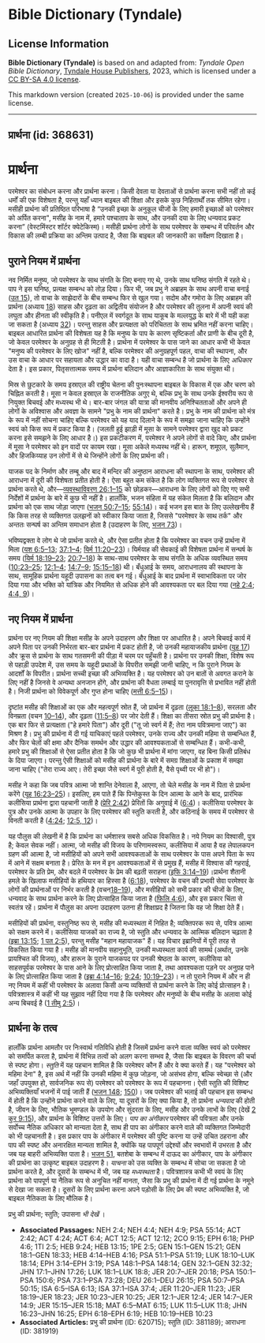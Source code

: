 # Bible Dictionary (Tyndale)

## License Information

**Bible Dictionary (Tyndale)** is based on and adapted from: _Tyndale Open Bible Dictionary_, [Tyndale House Publishers](https://tyndaleopenresources.com/), 2023, which is licensed under a [CC BY-SA 4.0 license](https://creativecommons.org/licenses/by-sa/4.0/legalcode.en).

This markdown version (created `2025-10-06`) is provided under the same license.



--------------------------------

## प्रार्थना (id: 368631)

प्रार्थना
=========

परमेश्वर का संबोधन करना और प्रार्थना करना। किसी देवता या देवताओं से प्रार्थना करना सभी नहीं तो कई धर्मों की एक विशेषता है, परन्तु यहाँ ध्यान बाइबल की शिक्षा और इसके कुछ निहितार्थों तक सीमित रहेगा। मसीही प्रार्थना की प्रतिष्ठित परिभाषा है “उनकी इच्छा के अनुकूल चीजों के लिए हमारी इच्छाओं को परमेश्वर को अर्पित करना", मसीह के नाम में, हमारे पश्चाताप के साथ, और उनकी दया के लिए धन्यवाद प्रकट करना” (वेस्टमिंस्टर शॉर्टर क्येटेकिस्म)। मसीही प्रार्थना लोगों के साथ परमेश्वर के सम्बन्ध में परिवर्तन और विकास की लम्बी प्रक्रिया का अन्तिम उत्पाद है, जैसा कि बाइबल की जानकारी का सर्वेक्षण दिखाता है।

पुराने नियम में प्रार्थना
-------------------------

नव निर्मित मनुष्य, जो परमेश्वर के साथ संगति के लिए बनाए गए थे, उनके साथ घनिष्ठ संगति में रहते थे। पाप ने इस घनिष्ठ, प्रत्यक्ष सम्बन्ध को तोड़ दिया। फिर भी, जब प्रभु ने अब्राहम के साथ अपनी वाचा बनाई ([उत 15](https://ref.ly/Gen15:1-Gen15:21)), तो वाचा के साझेदारों के बीच सम्बन्ध फिर से खुल गया। सदोम और गमोरा के लिए अब्राहम की प्रार्थना (अध्याय [18](https://ref.ly/Gen18:1-Gen18:33)) साहस और दृढ़ता का अद्वितीय संयोजन है और परमेश्वर की तुलना में अपनी स्वयं की लघुता और हीनता की स्वीकृति है। पनीएल में स्वर्गदूत के साथ याकूब के मल्लयुद्ध के बारे में भी यही कहा जा सकता है (अध्याय [32](https://ref.ly/Gen32:1-Gen32:32))। परन्तु साहस और प्रत्यक्षता को परिचितता के साथ भ्रमित नहीं करना चाहिए। बाइबल आधारित प्रार्थना की विशेषता यह है कि मनुष्य के पाप के कारण सृष्टिकर्ता और प्राणी के बीच दूरी है, जो केवल परमेश्वर के अनुग्रह से ही मिटती है। प्रार्थना में परमेश्वर के पास जाने का आधार कभी भी केवल "मनुष्य की परमेश्वर के लिए खोज" नहीं है, बल्कि परमेश्वर की अनुग्रहपूर्ण पहल, वाचा की स्थापना, और उस वाचा के आधार पर सहायता और उद्धार का वादा है। यही वाचा सम्बन्ध है जो प्रार्थना के लिए *अधिकार* देता है। इस प्रकार, पितृसत्तात्मक समय में प्रार्थना बलिदान और आज्ञाकारिता के साथ संयुक्त थी।

मिस्र से छुटकारे के समय इस्राएल की राष्ट्रीय चेतना की पुनःस्थापना बाइबल के विकास में एक और चरण को चिह्नित करती है। मूसा न केवल इस्राएल के राजनीतिक अगुए थे, बल्कि प्रभु के साथ उनके ईश्वरीय रूप से नियुक्त बिचवई और मध्यस्थ भी थे। बार\-बार जंगल की यात्रा की मानवीय अनिश्चितताओं और अपने ही लोगों के अविश्वास और अवज्ञा के सामने "प्रभु के नाम की प्रार्थना" करते है। प्रभु के नाम की प्रार्थना को मंत्र के रूप में नहीं सोचना चाहिए बल्कि परमेश्वर को यह याद दिलाने के रूप में समझा जाना चाहिए कि उन्होंने स्वयं को किस रूप में प्रकट किया है। (जलती हुई झाड़ी में मूसा के सामने परमेश्वर द्वारा खुद को प्रकट करना इसे समझने के लिए आधार है।) इस प्रकटीकरण में, परमेश्वर ने अपने लोगों से वादे किए, और प्रार्थना में मूसा ने परमेश्वर को इन वादों पर कायम रखा। मूसा अकेले मध्यस्थ नहीं थे। हारून, शमूएल, सुलैमान, और हिजकिय्याह उन लोगों में से थे जिन्होंने लोगों के लिए प्रार्थना की।

याजक पद के निर्माण और तम्बू और बाद में मन्दिर की अनुष्ठान आराधना की स्थापना के साथ, परमेश्वर की आराधना में दूरी की विशेषता प्रतीत होती है। ऐसा बहुत कम संकेत है कि लोग व्यक्तिगत रूप से परमेश्वर से प्रार्थना करते थे, और—[व्यवस्थाविवरण 26:1–15](https://ref.ly/Deut26:1-Deut26:15) को छोड़कर—आराधना के लिए लोगों को दिए गए सभी निर्देशों में प्रार्थना के बारे में कुछ भी नहीं है। हालाँकि, भजन संहिता में यह संकेत मिलता है कि बलिदान और प्रार्थना को एक साथ जोड़ा जाएगा ([भजन 50:7–15](https://ref.ly/Ps50:7-Ps50:15); [55:14](https://ref.ly/Ps55:14))। कई भजन इस बात के लिए उल्लेखनीय हैं कि किस तरह से व्यक्तिगत उलझनों को स्वीकार किया जाता है, जिससे "परमेश्वर के साथ तर्क" और अन्ततः सन्घर्ष का अन्तिम समाधान होता है (उदाहरण के लिए, [भजन 73](https://ref.ly/Ps73:1-Ps73:28))।

भविष्यद्वक्ता वे लोग थे जो प्रार्थना करते थे, और ऐसा प्रतीत होता है कि परमेश्वर का वचन उन्हें प्रार्थना में मिला ([यश 6:5–13](https://ref.ly/Isa6:5-Isa6:13); [37:1–4](https://ref.ly/Isa37:1-Isa37:4); [यिर्म 11:20–23](https://ref.ly/Jer11:20-Jer11:23))। यिर्मयाह की सेवकाई की विशेषता प्रार्थना में सन्घर्ष के समय ([यिर्म 18:19–23](https://ref.ly/Jer18:19-Jer18:23); [20:7–18](https://ref.ly/Jer20:7-Jer20:18)) के साथ\-साथ परमेश्वर के साथ संगति के अधिक व्यवस्थित समय ([10:23–25](https://ref.ly/Jer10:23-Jer10:25); [12:1–4](https://ref.ly/Jer12:1-Jer12:4); [14:7–9](https://ref.ly/Jer14:7-Jer14:9); [15:15–18](https://ref.ly/Jer15:15-Jer15:18)) थी। बँधुआई के समय, आराधनालय की स्थापना के साथ, सामूहिक प्रार्थना यहूदी उपासना का तत्व बन गई। बँधुआई के बाद प्रार्थना में स्वाभाविकता पर जोर दिया गया और भक्ति को यांत्रिक और नियमित से अधिक होने की आवश्यकता पर बल दिया गया ([नहे 2:4](https://ref.ly/Neh2:4); [4:4, 9](https://ref.ly/Neh4:4,Neh4:9))।

नए नियम में प्रार्थना
---------------------

प्रार्थना पर नए नियम की शिक्षा मसीह के अपने उदाहरण और शिक्षा पर आधारित है। अपने बिचवई कार्य में अपने पिता पर उनकी निर्भरता बार\-बार प्रार्थना में प्रकट होती है, जो उनकी महायाजकीय प्रार्थना ([यूह 17](https://ref.ly/John17:1-John17:26)) और क्रूस से प्रार्थना के साथ गतसमनी की पीड़ा में चरम पर पहुँचती है। प्रार्थना पर उनकी शिक्षा, विशेष रूप से पहाड़ी उपदेश में, उस समय के यहूदी प्रथाओं के विपरीत समझी जानी चाहिए, न कि पुराने नियम के आदर्शों के विपरीत। प्रार्थना सच्ची इच्छा की अभिव्यक्ति है। यह परमेश्वर को उन बातों से अवगत कराने के लिए नहीं है जिनसे वे अन्यथा अनजान होंगे, और प्रार्थना की वैधता लम्बाई या पुनरावृत्ति से प्रभावित नहीं होती है। निजी प्रार्थना को विवेकपूर्ण और गुप्त होना चाहिए ([मत्ती 6:5–15](https://ref.ly/Matt6:5-Matt6:15))।

दृष्टांत मसीह की शिक्षाओं का एक और महत्वपूर्ण स्रोत हैं, जो प्रार्थना में दृढ़ता ([लूका 18:1–8](https://ref.ly/Luke18:1-Luke18:8)), सरलता और विनम्रता (वचन [10–14](https://ref.ly/Luke18:10-Luke18:14)), और दृढ़ता ([11:5–8](https://ref.ly/Luke11:5-Luke11:8)) पर जोर देती हैं। शिक्षा का तीसरा स्रोत प्रभु की प्रार्थना है। एक बार फिर से प्रत्यक्षता ("हे हमारे पिता") और दूरी ("तू जो स्वर्ग में हैं; तेरा नाम पवित्रमाना जाए") का मिश्रण है। प्रभु की प्रार्थना में दी गई याचिकाएं पहले परमेश्वर, उनके राज्य और उनकी महिमा से सम्बन्धित हैं, और फिर चेलों की क्षमा और दैनिक समर्थन और उद्धार की आवश्यकताओं से सम्बन्धित हैं। कभी\-कभी, हमारे प्रभु की शिक्षाओं से ऐसा प्रतीत होता है कि जो कुछ भी प्रार्थना में मांगा जाएगा, वह बिना किसी प्रतिबंध के दिया जाएगा। परन्तु ऐसी शिक्षाओं को मसीह की प्रार्थना के बारे में समग्र शिक्षाओं के प्रकाश में समझा जाना चाहिए ("तेरा राज्य आए। तेरी इच्छा जैसे स्वर्ग में पूरी होती है, वैसे पृथ्वी पर भी हो")।

मसीह ने कहा कि जब पवित्र आत्मा जो शान्ति देनेवाला है, आएगा, तो चेले मसीह के नाम में पिता से प्रार्थना करेंगे ([यूह 16:23–25](https://ref.ly/John16:23-John16:25))। इसलिए, हम पाते हैं कि पिन्तेकुस्त के दिन आत्मा के आने के बाद, प्रारंभिक कलीसिया प्रार्थना द्वारा पहचानी जाती है ([प्रेरि 2:42](https://ref.ly/Acts2:42)) प्रेरितों कि अगुवाई में ([6:4](https://ref.ly/Acts6:4))। कलीसिया परमेश्वर के पुत्र और उनके आत्मा के उपहार के लिए परमेश्वर की स्तुति करती है, और कठिनाई के समय में परमेश्वर से विनती करती है ([4:24](https://ref.ly/Acts4:24); [12:5, 12](https://ref.ly/Acts12:5,Acts12:12))।

यह पौलुस की लेखनी में है कि प्रार्थना का धर्मशास्त्र सबसे अधिक विकसित है। नये नियम का विश्वासी, पुत्र है; केवल सेवक नहीं। आत्मा, जो मसीह की विजय के परिणामस्वरूप, कलीसिया में आया है वह लेपालकपन ग्रहण की आत्मा है, जो मसीहियों को अपने सभी आवश्यकताओं के साथ परमेश्वर के पास अपने पिता के रूप में आने में सक्षम बनाता है। प्रेरित के मन में इन आवश्यकताओं में से प्रमुख हैं, मसीह में विश्वास की गहराई, परमेश्वर के प्रति प्रेम, और बदले में परमेश्वर के प्रेम की बढ़ती सराहना ([इफि 3:14–19](https://ref.ly/Eph3:14-Eph3:19))।प्रार्थना शैतानी हमले के खिलाफ मसीहियों के हथियार का हिस्सा है ([6:18](https://ref.ly/Eph6:18)), परमेश्वर के वचन की प्रभावी सेवा परमेश्वर के लोगों की प्रार्थनाओं पर निर्भर करती है (वचन[18–19](https://ref.ly/Eph6:18-Eph6:19)), और मसीहियों को सभी प्रकार की चीजों के लिए, धन्यवाद के साथ प्रार्थना करने के लिए प्रोत्साहित किया जाता है ([फिलि 4:6](https://ref.ly/Phil4:6)), और इस प्रकार चिंता से स्वतंत्र रहें। प्रार्थना में पौलुस का अपना उदाहरण उतना ही शिक्षाप्रद है जितना कि वह जो शिक्षा देते हैं।

मसीहियों की प्रार्थना, वस्तुनिष्ठ रूप से, मसीह की मध्यस्थता में निहित है; व्यक्तिपरक रूप से, पवित्र आत्मा को सक्षम करने में। कलीसिया याजकों का राज्य है, जो स्तुति और धन्यवाद के आत्मिक बलिदान चढ़ाता है ([इब्रा 13:15](https://ref.ly/Heb13:15); [1 पत 2:5](https://ref.ly/1Pet2:5)), परन्तु मसीह "महान महायाजक" हैं। यह विचार इब्रानियों में पूरी तरह से विकसित किया गया है। मसीह की मानवीय सहानुभूति, उनकी मध्यस्थता कार्य की सामर्थ (अर्थात्, उनके प्रायश्चित की विजय), और हारून के पुराने याजकपद पर उनकी श्रेष्ठता के कारण, कलीसिया को साहसपूर्वक परमेश्वर के पास आने के लिए प्रोत्साहित किया जाता है, तथा आवश्यकता पड़ने पर अनुग्रह पाने के लिए प्रोत्साहित किया जाता है ([इब्रा 4:14–16](https://ref.ly/Heb4:14-Heb4:16); [9:24](https://ref.ly/Heb9:24); [10:19–23](https://ref.ly/Heb10:19-Heb10:23))। न तो पुराने नियम में और न ही नए नियम में कहीं भी परमेश्वर के अलावा किसी अन्य व्यक्तियों से प्रार्थना करने के लिए कोई प्रोत्साहन है। पवित्रशास्त्र में कहीं भी यह सुझाव नहीं दिया गया है कि परमेश्वर और मनुष्यों के बीच मसीह के अलावा कोई अन्य बिचवई है ([1 तीमु 2:5](https://ref.ly/1Tim2:5))।

प्रार्थना के तत्व
-----------------

हालाँकि प्रार्थना आमतौर पर निःस्वार्थ गतिविधि होती है जिसमें प्रार्थना करने वाला व्यक्ति स्वयं को परमेश्वर को समर्पित करता है, प्रार्थना में विभिन्न तत्वों को अलग करना सम्भव है, जैसा कि बाइबल के विवरण की चर्चा से स्पष्ट होगा। *स्तुति* में यह पहचान शामिल है कि परमेश्वर कौन हैं और वे क्या करते हैं। यह "परमेश्वर को महिमा देना" है, इस अर्थ में नहीं कि उनकी महिमा में कुछ जोड़ना, जो असंभव होगा, बल्कि स्वेच्छा से (और जहाँ उपयुक्त हो, सार्वजनिक रूप से) परमेश्वर को परमेश्वर के रूप में पहचानना। ऐसी स्तुति की विशिष्ट अभिव्यक्तियाँ भजनों में पाई जाती हैं ([भजन 148](https://ref.ly/Ps148:1-Ps148:14); [150](https://ref.ly/Ps150:1-Ps150:6))। जब परमेश्वर की भलाई की पहचान इस सम्बन्ध में होती है कि उन्होंने प्रार्थना करने वाले के लिए, या दूसरों के लिए क्या किया है, तो प्रार्थना *धन्यवाद* की होती है, जीवन के लिए, भौतिक भूमण्डल के उपयोग और सुंदरता के लिए, मसीह और उनके लाभों के लिए (देखें [2 कुर 9:15](https://ref.ly/2Cor9:15)), और प्रार्थना के विशिष्ट उत्तरों के लिए। *पाप का अंगीकार* परमेश्वर की पवित्रता और उनके सर्वोच्च नैतिक अधिकार को मान्यता देता है, साथ ही पाप का अंगीकार करने वाले की व्यक्तिगत जिम्मेदारी को भी पहचानती है। इस प्रकार पाप के अंगीकार में परमेश्वर की पुष्टि करना या उन्हें उचित ठहराना और पाप की स्पष्ट और अनारक्षित मान्यता शामिल है, क्योंकि यह पापपूर्ण उद्देश्यों और स्वभावों में उभरता है और जब यह बाहरी अभिव्यक्ति पाता है। [भजन 51](https://ref.ly/Ps51:1-Ps51:19), बतशेबा के सम्बन्ध में दाऊद का अंगीकार, पाप के अंगीकार की प्रार्थना का उत्कृष्ट बाइबल उदाहरण है। *याचना* को उस व्यक्ति के सम्बन्ध में सोचा जा सकता है जो प्रार्थना करते है, और दूसरों के सम्बन्ध में भी, जब यह *मध्यस्थता* है। पवित्रशास्त्र कभी भी स्वयं के लिए प्रार्थना को पापपूर्ण या नैतिक रूप से अनुचित नहीं मानता, जैसा कि प्रभु की प्रार्थना में दी गई प्रार्थना के नमूने से देखा जा सकता है। दूसरों के लिए प्रार्थना करना अपने पड़ोसी के लिए प्रेम की स्पष्ट अभिव्यक्ति है, जो बाइबल नैतिकता के लिए मौलिक है।

प्रभु की प्रार्थना; स्तुति; उपासना *भी देखें* । 

* **Associated Passages:** NEH 2:4; NEH 4:4; NEH 4:9; PSA 55:14; ACT 2:42; ACT 4:24; ACT 6:4; ACT 12:5; ACT 12:12; 2CO 9:15; EPH 6:18; PHP 4:6; 1TI 2:5; HEB 9:24; HEB 13:15; 1PE 2:5; GEN 15:1–GEN 15:21; GEN 18:1–GEN 18:33; HEB 4:14–HEB 4:16; PSA 51:1–PSA 51:19; LUK 18:10–LUK 18:14; EPH 3:14–EPH 3:19; PSA 148:1–PSA 148:14; GEN 32:1–GEN 32:32; JHN 17:1–JHN 17:26; LUK 18:1–LUK 18:8; JER 20:7–JER 20:18; PSA 150:1–PSA 150:6; PSA 73:1–PSA 73:28; DEU 26:1–DEU 26:15; PSA 50:7–PSA 50:15; ISA 6:5–ISA 6:13; ISA 37:1–ISA 37:4; JER 11:20–JER 11:23; JER 18:19–JER 18:23; JER 10:23–JER 10:25; JER 12:1–JER 12:4; JER 14:7–JER 14:9; JER 15:15–JER 15:18; MAT 6:5–MAT 6:15; LUK 11:5–LUK 11:8; JHN 16:23–JHN 16:25; EPH 6:18–EPH 6:19; HEB 10:19–HEB 10:23
* **Associated Articles:** प्रभु की प्रार्थना (ID: 620715); स्तुति (ID: 381189); आराधना (ID: 381919)

